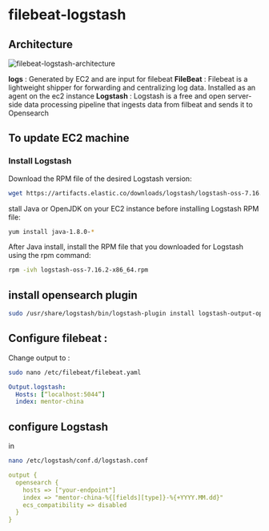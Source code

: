 # filebeat-logstash

## Architecture
![filebeat-logstash-architecture](https://user-images.githubusercontent.com/59144753/212483412-783e0f0f-83d0-40aa-9477-31a4b9b34883.png)


**logs** : Generated by EC2 and are input for filebeat
**FileBeat** : Filebeat is a lightweight shipper for forwarding and centralizing log data. Installed as an agent on the ec2 instance
**Logstash** : Logstash is a free and open server-side data processing pipeline that ingests data from filbeat and sends it to Opensearch

## To update EC2 machine 

### Install Logstash

Download the RPM file of the desired Logstash version:
```bash
wget https://artifacts.elastic.co/downloads/logstash/logstash-oss-7.16.2-x86_64.rpm
```
stall Java or OpenJDK on your EC2 instance before installing Logstash RPM file:
```bash
yum install java-1.8.0-*	
```
After Java install, install the RPM file that you downloaded for Logstash using the rpm command:
```bash
rpm -ivh logstash-oss-7.16.2-x86_64.rpm
```
## install opensearch plugin
```bash
sudo /usr/share/logstash/bin/logstash-plugin install logstash-output-opensearch
```
## Configure filebeat : 
Change output to : 
```bash
sudo nano /etc/filebeat/filebeat.yaml
```
```yaml
Output.logstash: 
  Hosts: [“localhost:5044”]
  index: mentor-china
```
## configure Logstash
in 
```bash
nano /etc/logstash/conf.d/logstash.conf
```

```yaml
output {
  opensearch {
    hosts => ["your-endpoint"]
    index => "mentor-china-%{[fields][type]}-%{+YYYY.MM.dd}"
    ecs_compatibility => disabled
  }
}
```
